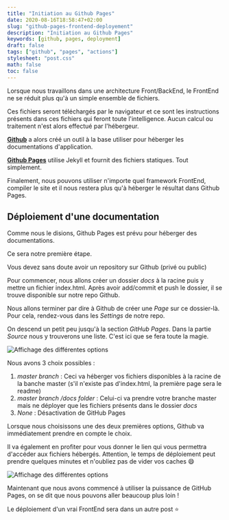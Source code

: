 ```yaml
---
title: "Initiation au Github Pages"
date: 2020-08-16T18:58:47+02:00
slug: "github-pages-frontend-deployement"
description: "Initiation au Github Pages"
keywords: [github, pages, deployment]
draft: false
tags: ["github", "pages", "actions"]
stylesheet: "post.css"
math: false
toc: false
---
```


Lorsque nous travaillons dans une architecture Front/BackEnd, le FrontEnd ne se réduit plus qu'à un simple ensemble de fichiers.

Ces fichiers seront téléchargés par le navigateur et ce sont les instructions présents dans ces fichiers qui feront toute l'intelligence.
Aucun calcul ou traitement n'est alors effectué par l'hébergeur.

[**Github**](https://github.com/) a alors créé un outil à la base utiliser pour héberger les documentations d'application.

[**Github Pages**](https://pages.github.com/) utilise Jekyll et fournit des fichiers statiques. Tout simplement.

Finalement, nous pouvons utiliser n'importe quel framework FrontEnd, compiler le site et il nous restera plus qu'à héberger le résultat dans Github Pages.

## Déploiement d'une documentation
Comme nous le disions, Github Pages est prévu pour héberger des documentations.

Ce sera notre première étape.

Vous devez sans doute avoir un repository sur Github (privé ou public)

Pour commencer, nous allons créer un dossier _docs_ à la racine puis y mettre un fichier index.html.
Après avoir add/commit et push le dossier, il se trouve disponible sur notre repo Github.

Nous allons terminer par dire à Github de créer une _Page_ sur ce dossier-là.
Pour cela, rendez-vous dans les _Settings_ de notre repo.

On descend un petit peu jusqu'à la section _GitHub Pages_.
Dans la partie _Source_ nous y trouverons une liste. C'est ici que se fera toute la magie.

![Affichage des différentes options](/static/blog/gh-pages/first-step.png)

Nous avons 3 choix possibles :

1. _master branch_ : Ceci va héberger vos fichiers disponibles à la racine de la banche master (s'il n'existe pas d'index.html, la première page sera le readme)
2. _master branch /docs folder_ : Celui-ci va prendre votre branche master mais ne déployer que les fichiers présents dans le dossier _docs_
3. _None_ : Désactivation de GitHub Pages

Lorsque nous choisissons une des deux premières options, Github va immédiatement prendre en compte le choix.

Il va également en profiter pour vous donner le lien qui vous permettra d'accéder aux fichiers hébergés. 
Attention, le temps de déploiement peut prendre quelques minutes et n'oubliez pas de vider vos caches :smile: 

![Affichage des différentes options](/static/blog/gh-pages/show-url.png)

Maintenant que nous avons commencé à utiliser la puissance de GitHub Pages, on se dit que nous pouvons aller beaucoup plus loin !

Le déploiement d'un vrai FrontEnd sera dans un autre post :star: 
